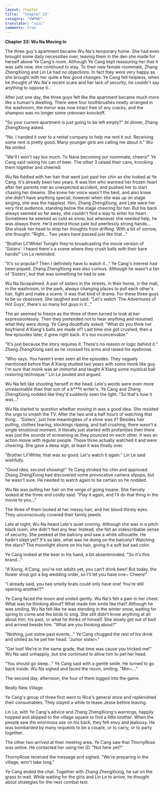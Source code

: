 ```yaml
---
layout: chapter
title:  "Chapter 33"
category: "VWPWE"
translator: "syzc"
comments: true
---
```


**Chapter 33: Wu Na Moving In**
 
The three guy's apartment became Wu Na's temporary home. She had even brought some daily necessities over, leaving them in the den she made for herself above Ye Cang's room. Although Ye Cang kept reassuring her that it was safe now, she continued to stay. To their new female roommate, Zhang ZhengXiong and Lin Le had no objections. In fact they were very happy as she brought with her quite a few good changes. Ye Cang felt helpless, when he thought of Wu Na's recent scare and her lack of security, he couldn't say anything to oppose it..
 
After just one day, the three guys felt like the apartment became much more like a human's dwelling. There were four toothbrushes neatly arranged in the washroom, the mirror was now intact free of any cracks, and the shampoo was no longer some unknown knockoff.
 
"So your current apartment is just going to be left empty?" At dinner, Zhang ZhengXiong asked.
 
"No. I handed it over to a rental company to help me rent it out. Receiving some rent is pretty good. Many younger girls are calling me about it." Wu Na smiled.
 
"We'll I won't say too much. To Nana becoming our roommate, cheers!" Ye Cang said raising his can of beer. The other 3 raised their cans, knocking them together and cheered.
 
Wu Na fiddled with her hair that went just past her chin as she looked at Ye Cang. It's already been two years. It was him who warmed her frozen heart after her parents met an unexpected accident, and pushed her to start chasing her dreams. She knew her voice wasn't the best, and also knew she didn't have anything special; however when she was up on stage singing, she was the happiest. Him, Zhang ZhengXiong, and Lele were her very first audience, standing below the stage cheering for her. But his back always seemed so far away, she couldn't find a way to enter his heart. Sometimes he seemed as cold as snow, but whenever she needed help, he was always there. He'd extend those pale but peerlessly strong hands... She shook her head to stop her thoughts from drifting. With a bit of sorrow, she thought: "Right... Two years have passed just like that..."
 
"Brother Lil'White! Tonight they're broadcasting the movie version of 'Sisters'. I heard there's a scene where they crush balls with their bare hands!" Lin Le reminded.
 
"It's so popular? Then I definitely have to watch it..." Ye Cang's interest had been piqued. Zhang ZhengXiong was also curious. Although he wasn't a fan of 'Sisters', but that was something he had to see.
 
Wu Na facepalmed. A pair of sisters in the streets, in their home, in the mall, in the washroom, in the park, always changing places to pull each other's hair, fight and make a scene. It was that kind of drama. For these three guys to be so obsessed. She laughed and said: "Let's watch 'The Adventures of Hot Guys', there's so many hot guys in it..."
 
The air seemed to freeze as the three of them turned to look at her expressionlessly. Then they pretended not to hear anything and resumed what they were doing. Ye Cang doubtfully asked: "What do you think her boyfriend A'Xiang's balls are made of? Last time one got crushed, then a few episodes later, it grew right back. It's too inconceivable."
 
"It's just because the story requires it. There's no reason or logic behind it." Zhang ZhengXiong said as he crossed his arms and raised his eyebrows.
 
"Who says. You haven't even seen all the episodes. They vaguely mentioned before that A'Xiang studied two years with some monk like guy. I'm sure that monk was an immortal and taught A'Xiang some mystical ball restoring technique." Lin Le pouted and argued.
 
Wu Na felt like shooting herself in the head. Lele's words were even more unreasonable than that son of a b\*\*\*h writer's. Ye Cang and Zhang ZhengXiong nodded like they'd suddenly seen the light. "So that's how it was..." 
 
Wu Na started to question whether moving in was a good idea. She resisted the urge to smash the TV. After the two and a half hours of watching that thing... 'Sisters', just how meaningless of a show was it? Besides hair pulling, clothes tearing, stockings ripping, and ball crushing, there wasn't a single emotional moment. It literally just started with profanities then there was just the sounds of screaming as they pounced on each other. It was an action movie with regular people. These three actually watched it and were cheering. She gave a deep sigh, at least it was finally over.
 
"Brother Lil'White, that was so good. Let's watch it again." Lin Le said wishfully.
 
"Good idea, second showing!" Ye Cang stroked his chin and approved. Zhang ZhengXiong had discovered some provocative camera slipups, but he wasn't sure. He needed to watch again to be certain so he nodded. 
 
Wu Na was pulling her hair on the verge of going insane. She fiercely looked at the three and coldly said: "Play it again, and I'll do that thing in the movie to you..."
 
The three of them looked at her messy hair, and her blood thirsty eyes. They unconsciously covered their family jewels.
 
Late at night, Wu Na heard Lele's quiet snoring. Although she was in a pitch black room, she didn't feel any fear. Instead, she felt an indescribable sense of security. She peeked at the balcony and saw a white silhouette. He hadn't slept yet? It's so late, what was he doing on the balcony? Watching the stars? The moonlight shone on his hair, giving it a soft but sad color.
 
Ye Cang looked at the beer in his hand, a bit absentminded. "So it's this brand..."
 
"A'Xiong, A'Cang, you're not adults yet, you can't drink beer! But today, the flower shop got a big wedding order, so I'll let you have one~ Cheers!"
 
"I already said, you two smelly brats could only have one! You're still opening another!?"
 
Ye Cang faced the moon and smiled gently. Wu Na's felt a pain in her chest. What was he thinking about? What made him smile like that? Although he was smiling, Wu Na felt like he was standing in the winter snow, waiting for spring to come and the birds to sing. She still didn't know anything at all about him; his past, or what he thinks of himself. She slowly got out of bed and arrived beside him. "What are you thinking about?"
 
"Nothing, just some past events..." Ye Cang chugged the rest of his drink and smiled as he pet her head. "Junior sister~"
 
"Get lost! We're in the same grade, that time was cause you tricked me!" Wu Na said unhappily, but she continued to allow him to pet her head.
 
"You should go sleep..." Ye Cang said with a gentle smile. He turned to go back inside. Wu Na sighed and faced the moon, smiling. "Mm~..."
 
The second day, afternoon, the four of them logged into the game.
 
Really New Village.
 
Ye Cang's group of three first went to Rica's general store and replenished their consumables. They stayed a while to tease Jesse before leaving.
 
Lin Le, with Ye Cang's advice and Zhang ZhengXiong's warnings, happily hopped and skipped to the village square to find a little brother. When the people saw the enormous axe on his back, they felt envy and jealousy. He was bombarded by many requests to be a couple, or to carry, or to party together.
 
The other two arrived at their meeting area. Ye Cang saw that ThornyRose was online. He contacted her using her ID. "Not here yet?"
 
ThornyRose received the message and sighed. "We're preparing in the village, won't take long."
 
Ye Cang ended the chat. Together with Zhang ZhengXiong, he sat on the grass to wait. While waiting for the girls and Lin Le to arrive, he thought about strategies for the next combat test.